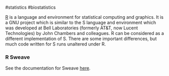 #statistics #biostatistics 


[R](https://www.r-project.org/about.html) is a language and environment for statistical computing and graphics. It is a GNU project which is similar to the S language and environment which was developed at Bell Laboratories (formerly AT&T, now Lucent Technologies) by John Chambers and colleagues. R can be considered as a different implementation of S. There are some important differences, but much code written for S runs unaltered under R.

### R Sweave
See the documentation for Sweave [here](https://rpubs.com/YaRrr/SweaveIntro).